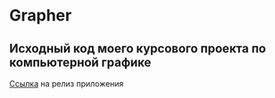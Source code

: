 # Grapher

## Исходный код моего курсового проекта по компьютерной графике

[Ссылка](https://apps.apple.com/app/id1659858946) на релиз приложения

